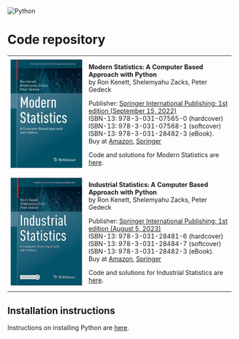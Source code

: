 ![Python](https://github.com/gedeck/mistat-code-solutions/actions/workflows/run-notebooks.yml/badge.svg)

# Code repository
<table>
<tr>
<td><a href="ModernStatistics"><img src="img/ModernStatistics.png" width=300></a></td>
<td>
  <p>
    <b>Modern Statistics: A Computer Based Approach with Python</b><br>
    by Ron Kenett, Shelemyahu Zacks, Peter Gedeck
  </p>
  <p>
    Publisher: <a href="https://link.springer.com/book/10.1007/978-3-031-07566-7">Springer International Publishing; 1st edition (September 15, 2022)</a><br>
    ISBN-13: 978-3-031-07565-0 (hardcover)<br>
    ISBN-13: 978-3-031-07568-1 (softcover)<br>
    ISBN-13: 978-3-031-28482-3 (eBook).<br>
    Buy at 
    <a href="https://www.amazon.com/Modern-Statistics-Computer-Based-Technology-Engineering/dp/303107565X/?&_encoding=UTF8&tag=petergedeck-20&linkCode=ur2&linkId=10d36c629bed1932b1cd120fd21a8a72&camp=1789&creative=9325">Amazon</a>,
    <a href="https://link.springer.com/book/10.1007/978-3-031-07566-7">Springer</a> 
    <!-- <a href="https://www.barnesandnoble.com/w/modern-statistics-ron-kenett/1141391736">Barnes & Noble</a> -->
  </p>

<!-- Errata: http://oreilly.com/catalog/errata.csp?isbn=9781492072942 -->
  
<p>Code and solutions for Modern Statistics are <a href="ModernStatistics">here</a>.</p>
</td>
</tr>

<tr>
<td><a href="IndustrialStatistics"><img src="img/IndustrialStatistics.png" width=300></a></td>
<td>
  <p>
    <b>Industrial Statistics: A Computer Based Approach with Python</b><br>
    by Ron Kenett, Shelemyahu Zacks, Peter Gedeck
  </p>

  <p>
    Publisher: <a href="https://link.springer.com/book/10.1007/978-3-031-28482-3">Springer International Publishing; 
    1st edition (August 5, 2023)</a><br>
    ISBN-13: 978-3-031-28481-6 (hardcover)<br>
    ISBN-13: 978-3-031-28484-7 (softcover)<br>
    ISBN-13: 978-3-031-28482-3 (eBook).<br>
    Buy at
    <a href="https://www.amazon.com/Industrial-Statistics-Computer-Based-Technology-Engineering/dp/303128481X/?&_encoding=UTF8&tag=petergedeck-20&linkCode=ur2&linkId=ddef68c6f852eaad0c5625a802b65645&camp=1789&creative=9325">Amazon</a>,
    <a href="https://link.springer.com/book/10.1007/978-3-031-28482-3">Springer</a>
<!--    <a href="https://www.barnesandnoble.com/w/modern-statistics-ron-kenett/1141391736">Barnes & Noble</a>-->
  </p>
  <p>Code and solutions for Industrial Statistics are <a href="IndustrialStatistics">here</a>.</p>
</td>
</tr>
</table>


## Installation instructions
Instructions on installing Python are <a href="doc/installPython.md">here</a>.
